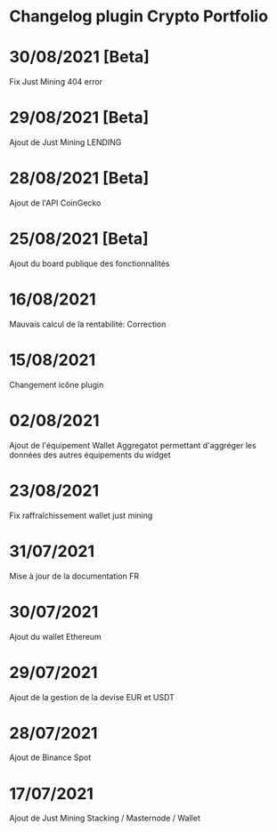 # Changelog plugin Crypto Portfolio

# 30/08/2021 [Beta]
Fix Just Mining 404 error

# 29/08/2021 [Beta]
Ajout de Just Mining LENDING

# 28/08/2021 [Beta]
Ajout de l'API CoinGecko

# 25/08/2021 [Beta]
Ajout du board publique des fonctionnalités

# 16/08/2021
Mauvais calcul de la rentabilité: Correction

# 15/08/2021
Changement icône plugin

# 02/08/2021
Ajout de l'équipement Wallet Aggregatot permettant d'aggréger les données des autres équipements du widget

# 23/08/2021
Fix raffraîchissement wallet just mining

# 31/07/2021
Mise à jour de la documentation FR

# 30/07/2021
Ajout du wallet Ethereum

# 29/07/2021
Ajout de la gestion de la devise EUR et USDT

# 28/07/2021
Ajout de Binance Spot

# 17/07/2021
Ajout de Just Mining Stacking / Masternode / Wallet

